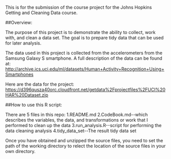 This is for the submission of the course project for the Johns Hopkins Getting and Cleaning Data course.

##Overview:

The purpose of this project is to demonstrate the ability to collect, work with, and clean a data set. The goal is to prepare tidy data that can be used for later analysis. 

The data used in this project is collected from the accelerometers from the Samsung Galaxy S smartphone. A full description of the data can be found at:
http://archive.ics.uci.edu/ml/datasets/Human+Activity+Recognition+Using+Smartphones

Here are the data for the project:
https://d396qusza40orc.cloudfront.net/getdata%2Fprojectfiles%2FUCI%20HAR%20Dataset.zip

##How to use this R script:

There are 5 files in this repo:
1.README.md
2.CodeBook.md--which describes the variables, the data, and transformations or work that I performed to clean up the data
3.run_analysis.R--script for performing the data cleaning analysis
4.tidy_data_set--The result tidy data set

Once you have obtained and unzipped the source files, you need to set the path of the working directory to relect the location of the source files in your own directory.


